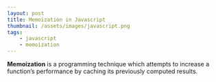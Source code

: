 ```yaml
---
layout: post
title: Memoization in Javascript
thumbnail: /assets/images/javascript.png
tags:
    - javascript
    - memoization
---
```



**Memoization** is a programming technique which attempts to increase a function’s performance by caching its previously computed results.

